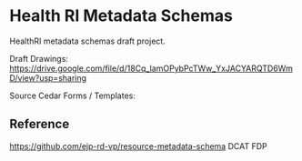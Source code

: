 # Health RI Metadata Schemas

HealthRI metadata schemas draft project.

Draft Drawings: https://drive.google.com/file/d/18Cq_lamOPybPcTWw_YxJACYARQTD6WmD/view?usp=sharing 

Source Cedar Forms / Templates: 


## Reference
https://github.com/ejp-rd-vp/resource-metadata-schema
DCAT
FDP
